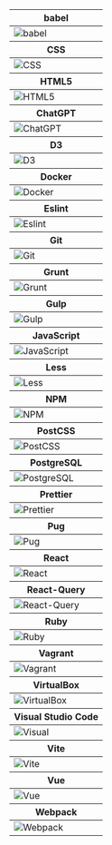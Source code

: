 <table>
<thead>
<tr>
<th>
babel
</th>
</tr>
</thead>
<tbody>
<tr height=20>
<td>
<img src=https://github.com/AndriiKot/___Icons__and__Links___/blob/main/icons/babel.svg alt=babel>
</td>
</tr>
</tbody>
<thead>
<tr>
<th>
CSS
</th>
</tr>
</thead>
<tbody>
<tr height=20>
<td>
<img src=https://github.com/AndriiKot/___Icons__and__Links___/blob/main/icons/css.svg alt=CSS>
</td>
</tr>
</tbody>
<thead>
<tr>
<th>
HTML5
</th>
</tr>
</thead>
<tbody>
<tr height=20>
<td>
<img src=https://github.com/AndriiKot/___Icons__and__Links___/blob/main/icons/html.svg alt=HTML5>
</td>
</tr>
</tbody>
<thead>
<tr>
<th>
ChatGPT
</th>
</tr>
</thead>
<tbody>
<tr height=20>
<td>
<img src=https://github.com/AndriiKot/___Icons__and__Links___/blob/main/icons/chatgpt.svg alt=ChatGPT>
</td>
</tr>
</tbody>
<thead>
<tr>
<th>
D3
</th>
</tr>
</thead>
<tbody>
<tr height=20>
<td>
<img src=https://github.com/AndriiKot/___Icons__and__Links___/blob/main/icons/d3.svg alt=D3>
</td>
</tr>
</tbody>
<thead>
<tr>
<th>
Docker
</th>
</tr>
</thead>
<tbody>
<tr height=20>
<td>
<img src=https://github.com/AndriiKot/___Icons__and__Links___/blob/main/icons/docker.svg alt=Docker>
</td>
</tr>
</tbody>
<thead>
<tr>
<th>
Eslint
</th>
</tr>
</thead>
<tbody>
<tr height=20>
<td>
<img src=https://github.com/AndriiKot/___Icons__and__Links___/blob/main/icons/eslint.svg alt=Eslint>
</td>
</tr>
</tbody>
<thead>
<tr>
<th>
Git
</th>
</tr>
</thead>
<tbody>
<tr height=20>
<td>
<img src=https://github.com/AndriiKot/___Icons__and__Links___/blob/main/icons/git.svg alt=Git>
</td>
</tr>
</tbody>
<thead>
<tr>
<th>
Grunt
</th>
</tr>
</thead>
<tbody>
<tr height=20>
<td>
<img src=https://github.com/AndriiKot/___Icons__and__Links___/blob/main/icons/grunt.svg alt=Grunt>
</td>
</tr>
</tbody>
<thead>
<tr>
<th>
Gulp
</th>
</tr>
</thead>
<tbody>
<tr height=20>
<td>
<img src=https://github.com/AndriiKot/___Icons__and__Links___/blob/main/icons/gulp.svg alt=Gulp>
</td>
</tr>
</tbody>
<thead>
<tr>
<th>
JavaScript
</th>
</tr>
</thead>
<tbody>
<tr height=20>
<td>
<img src=https://github.com/AndriiKot/___Icons__and__Links___/blob/main/icons/javascript-1.svg alt=JavaScript>
</td>
</tr>
</tbody>
<thead>
<tr>
<th>
Less
</th>
</tr>
</thead>
<tbody>
<tr height=20>
<td>
<img src=https://github.com/AndriiKot/___Icons__and__Links___/blob/main/icons/less.svg alt=Less>
</td>
</tr>
</tbody>
<thead>
<tr>
<th>
NPM
</th>
</tr>
</thead>
<tbody>
<tr height=20>
<td>
<img src=https://github.com/AndriiKot/___Icons__and__Links___/blob/main/icons/npm.svg alt=NPM>
</td>
</tr>
</tbody>
<thead>
<tr>
<th>
PostCSS
</th>
</tr>
</thead>
<tbody>
<tr height=20>
<td>
<img src=https://github.com/AndriiKot/___Icons__and__Links___/blob/main/icons/postcss.svg alt=PostCSS>
</td>
</tr>
</tbody>
<thead>
<tr>
<th>
PostgreSQL
</th>
</tr>
</thead>
<tbody>
<tr height=20>
<td>
<img src=https://github.com/AndriiKot/___Icons__and__Links___/blob/main/icons/postgresql.svg alt=PostgreSQL>
</td>
</tr>
</tbody>
<thead>
<tr>
<th>
Prettier
</th>
</tr>
</thead>
<tbody>
<tr height=20>
<td>
<img src=https://github.com/AndriiKot/___Icons__and__Links___/blob/main/icons/prettier.svg alt=Prettier>
</td>
</tr>
</tbody>
<thead>
<tr>
<th>
Pug
</th>
</tr>
</thead>
<tbody>
<tr height=20>
<td>
<img src=https://github.com/AndriiKot/___Icons__and__Links___/blob/main/icons/pug.svg alt=Pug>
</td>
</tr>
</tbody>
<thead>
<tr>
<th>
React
</th>
</tr>
</thead>
<tbody>
<tr height=20>
<td>
<img src=https://github.com/AndriiKot/___Icons__and__Links___/blob/main/icons/react.svg alt=React>
</td>
</tr>
</tbody>
<thead>
<tr>
<th>
React-Query
</th>
</tr>
</thead>
<tbody>
<tr height=20>
<td>
<img src=https://github.com/AndriiKot/___Icons__and__Links___/blob/main/icons/react-query.svg alt=React-Query>
</td>
</tr>
</tbody>
<thead>
<tr>
<th>
Ruby
</th>
</tr>
</thead>
<tbody>
<tr height=20>
<td>
<img src=https://github.com/AndriiKot/___Icons__and__Links___/blob/main/icons/ruby.svg alt=Ruby>
</td>
</tr>
</tbody>
<thead>
<tr>
<th>
Vagrant
</th>
</tr>
</thead>
<tbody>
<tr height=20>
<td>
<img src=https://github.com/AndriiKot/___Icons__and__Links___/blob/main/icons/vagrant.svg alt=Vagrant>
</td>
</tr>
</tbody>
<thead>
<tr>
<th>
VirtualBox
</th>
</tr>
</thead>
<tbody>
<tr height=20>
<td>
<img src=https://github.com/AndriiKot/___Icons__and__Links___/blob/main/icons/virtualbox.svg alt=VirtualBox>
</td>
</tr>
</tbody>
<thead>
<tr>
<th>
Visual Studio Code
</th>
</tr>
</thead>
<tbody>
<tr height=20>
<td>
<img src=https://github.com/AndriiKot/___Icons__and__Links___/blob/main/icons/visual-studio-code.svg alt=Visual Studio Code>
</td>
</tr>
</tbody>
<thead>
<tr>
<th>
Vite
</th>
</tr>
</thead>
<tbody>
<tr height=20>
<td>
<img src=https://github.com/AndriiKot/___Icons__and__Links___/blob/main/icons/vitejs.svg alt=Vite>
</td>
</tr>
</tbody>
<thead>
<tr>
<th>
Vue
</th>
</tr>
</thead>
<tbody>
<tr height=20>
<td>
<img src=https://github.com/AndriiKot/___Icons__and__Links___/blob/main/icons/vue.svg alt=Vue>
</td>
</tr>
</tbody>
<thead>
<tr>
<th>
Webpack
</th>
</tr>
</thead>
<tbody>
<tr height=20>
<td>
<img src=https://github.com/AndriiKot/___Icons__and__Links___/blob/main/icons/webpack.svg alt=Webpack>
</td>
</tr>
</tbody>
</table>
